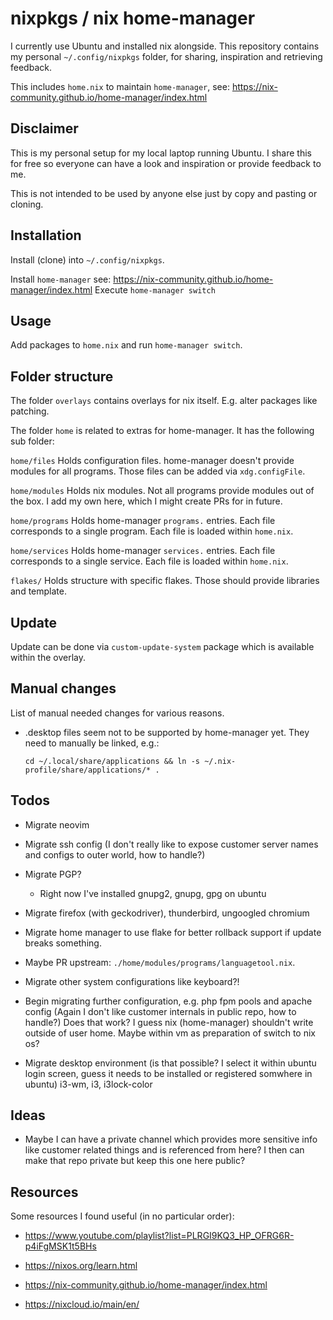 nixpkgs / nix home-manager
==========================

I currently use Ubuntu and installed nix alongside.
This repository contains my personal `~/.config/nixpkgs` folder,
for sharing, inspiration and retrieving feedback.

This includes `home.nix` to maintain `home-manager`,
see: https://nix-community.github.io/home-manager/index.html

Disclaimer
----------

This is my personal setup for my local laptop running Ubuntu.
I share this for free so everyone can have a look and inspiration or provide feedback to me.

This is not intended to be used by anyone else just by copy and pasting or cloning.

Installation
------------

Install (clone) into `~/.config/nixpkgs`.

Install `home-manager` see: https://nix-community.github.io/home-manager/index.html
Execute `home-manager switch`

Usage
-----

Add packages to `home.nix` and run `home-manager switch`.

Folder structure
----------------

The folder `overlays` contains overlays for nix itself.
E.g. alter packages like patching.

The folder `home` is related to extras for home-manager.
It has the following sub folder:

`home/files`
   Holds configuration files.
   home-manager doesn't provide modules for all programs.
   Those files can be added via `xdg.configFile`.

`home/modules`
   Holds nix modules.
   Not all programs provide modules out of the box.
   I add my own here, which I might create PRs for in future.

`home/programs`
   Holds home-manager `programs.` entries.
   Each file corresponds to a single program.
   Each file is loaded within `home.nix`.

`home/services`
   Holds home-manager `services.` entries.
   Each file corresponds to a single service.
   Each file is loaded within `home.nix`.

`flakes/`
    Holds structure with specific flakes.
    Those should provide libraries and template.

Update
------

Update can be done via `custom-update-system` package which is available within
the overlay.

Manual changes
--------------

List of manual needed changes for various reasons.

* .desktop files seem not to be supported by home-manager yet.
  They need to manually be linked, e.g.:

      cd ~/.local/share/applications && ln -s ~/.nix-profile/share/applications/* .

Todos
-----

* Migrate neovim

* Migrate ssh config (I don't really like to expose customer server names and configs to outer world, how to handle?)

* Migrate PGP?

   * Right now I've installed gnupg2, gnupg, gpg on ubuntu

* Migrate firefox (with geckodriver), thunderbird, ungoogled chromium

* Migrate home manager to use flake for better rollback support if update breaks something.

* Maybe PR upstream: `./home/modules/programs/languagetool.nix`.

* Migrate other system configurations like keyboard?!

* Begin migrating further configuration, e.g. php fpm pools and apache config (Again I don't like customer internals in public repo, how to handle?)
  Does that work? I guess nix (home-manager) shouldn't write outside of user home.
  Maybe within vm as preparation of switch to nix os?

* Migrate desktop environment (is that possible? I select it within ubuntu login screen, guess it needs to be installed or registered somwhere in ubuntu)
  i3-wm, i3, i3lock-color

Ideas
-----

* Maybe I can have a private channel which provides more sensitive info like customer related things and is referenced from here?
  I then can make that repo private but keep this one here public?

Resources
---------

Some resources I found useful (in no particular order):

* https://www.youtube.com/playlist?list=PLRGI9KQ3_HP_OFRG6R-p4iFgMSK1t5BHs

* https://nixos.org/learn.html

* https://nix-community.github.io/home-manager/index.html

* https://nixcloud.io/main/en/
